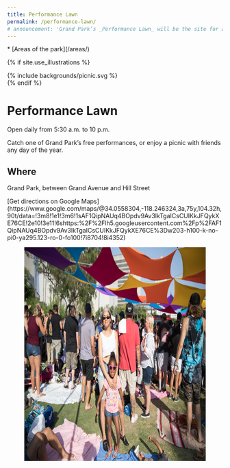```yaml
---
title: Performance Lawn
permalink: /performance-lawn/
# announcement: 'Grand Park’s _Performance Lawn_ will be the site for a partner event [Summer Salon: The Good Immigrant](/events/2019/6/18/the-good-immigrant/) on **Tuesday, June 18** from 7 p.m. to 8:30 p.m.'
---
```


<nav markdown="1">
* [Areas of the park](/areas/)
</nav>

{% if site.use_illustrations %}
<style>
.illustration {
  grid-column: -3/-1;
  grid-row: 1/8;
}
.illustration svg {
  height: 20vmax;
  width: auto;
}
main h1,
main h1 + p,
main h1 + p + p,
main h1 + p + p + h2 + p {
  grid-column-end: -3;
}
main > nav:first-child {
  grid-row-start: 1;
}
main > h1 + nav {
    grid-column: 3/-3;
}
</style>

<div class="illustration">
{% include backgrounds/picnic.svg %}
</div>
{% endif %}

# Performance Lawn

Open daily from 5:30 a.m. to 10 p.m.

<p style="grid-column-start: 2" markdown="1">
Catch one of Grand Park’s free performances, or enjoy a picnic with friends any <span class="avoid-break">day of the year.</span>
</p>

## Where

Grand Park, between Grand Avenue and Hill Street

<p class="action" markdown="1">
[Get directions on Google Maps](https://www.google.com/maps/@34.0558304,-118.246324,3a,75y,104.32h,90t/data=!3m8!1e1!3m6!1sAF1QipNAUq4BOpdv9Av3lkTgaICsCUIKkJFQykXE76CE!2e10!3e11!6shttps:%2F%2Flh5.googleusercontent.com%2Fp%2FAF1QipNAUq4BOpdv9Av3lkTgaICsCUIKkJFQykXE76CE%3Dw203-h100-k-no-pi0-ya295.123-ro-0-fo100!7i8704!8i4352)
</p>

<figure>
  <img src="/uploads/areas/performance-lawn-3.jpg" alt="Performance Lawn" height="500" />
</figure>
